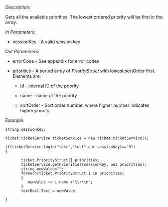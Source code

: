 <properties date="2016-06-24"
SortOrder="162"
/>

*Description*:

Gets all the available priorities. The lowest ordered priority will be first in the array.

 

*In Parameters*:

* sessionKey            - A valid session key

 

*Out Parameters*:

* errorCode  - See appendix for error codes

* priorities    - A sorted array of *PriorityStruct* with lowest sortOrder first. Elements are:

  * id         - internal ID of the priority

  * name    - name of the priority

  * sortOrder         - Sort order number, where higher number indicates higher priority.

                       

*Example*:
```
string sessionKey;

ticket.ticketService ticketService = new ticket.ticketService();

if(ticketService.login("test","test",out sessionKey)=="0")
{

       ticket.PriorityStruct[] priorities;
       ticketService.getPriorities(sessionKey, out priorities);
       string newValue="";
       foreach(ticket.PriorityStruct i in priorities)
       {
          newValue += i.name +"\\r\\n";
       }
       textBox1.Text = newValue;

}
```
 
